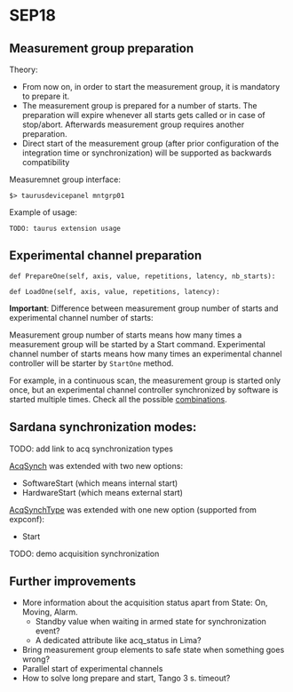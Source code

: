 # SEP18

## Measurement group preparation

Theory:
* From now on, in order to start the measurement group, it is mandatory to prepare it.
* The measurement group is prepared for a number of starts. The preparation will expire whenever all starts gets called or in case of stop/abort. Afterwards measurement group requires another preparation.
* Direct start of the measurement group (after prior configuration of the integration time or synchronization) will be supported as backwards compatibility

Measuremnet group interface:

```
$> taurusdevicepanel mntgrp01
```

Example of usage:

```
TODO: taurus extension usage
```

## Experimental channel preparation

```
def PrepareOne(self, axis, value, repetitions, latency, nb_starts):
```

```
def LoadOne(self, axis, value, repetitions, latency):
```

**Important**: Difference between measurement group number of starts and experimental channel number of starts:

Measurement group number of starts means how many times a measurement group will be started by a Start command.
Experimental channel number of starts means how many times an experimental channel controller will be starter by `StartOne` method.

For example, in a continuous scan, the measurement group is started only once, but an experimental channel controller synchronized by software is started multiple times. Check all the possible [combinations](https://github.com/sardana-org/sardana/blob/develop/doc/source/sep/SEP18.md#controllers).

## Sardana synchronization modes:

TODO: add link to acq synchronization types

[AcqSynch](https://sardana-controls.org/devel/api/sardana/pool/pooldefs.html#sardana.pool.pooldefs.AcqSynch) was extended with two new options:
* SoftwareStart (which means internal start)
* HardwareStart (which means external start)

[AcqSynchType](https://sardana-controls.org/devel/api/sardana/pool/pooldefs.html#acqsynchtype) was extended with one new option (supported from expconf):
* Start

TODO: demo acquisition synchronization

## Further improvements

* More information about the acquisition status apart from State: On, Moving, Alarm.
    * Standby value when waiting in armed state for synchronization event?
    * A dedicated attribute like acq_status in Lima?
* Bring measurement group elements to safe state when something goes wrong?
* Parallel start of experimental channels
* How to solve long prepare and start, Tango 3 s. timeout?
